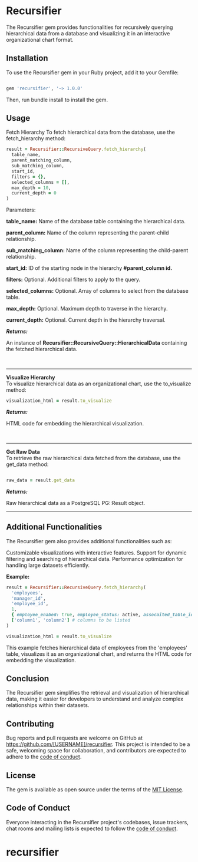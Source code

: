 # Recursifier

The Recursifier gem provides functionalities for recursively querying hierarchical data from a database and visualizing it in an interactive organizational chart format.

## Installation

To use the Recursifier gem in your Ruby project, add it to your Gemfile:
```ruby

gem 'recursifier', '~> 1.0.0'
```


Then, run bundle install to install the gem.


## Usage

Fetch Hierarchy
To fetch hierarchical data from the database, use the fetch_hierarchy method:
```ruby
result = Recursifier::RecursiveQuery.fetch_hierarchy(
  table_name,
  parent_matching_column,
  sub_matching_column,
  start_id,
  filters = {},
  selected_columns = [],
  max_depth = 10,
  current_depth = 0
)
```


Parameters:

**table_name:** Name of the database table containing the hierarchical data.

**parent_column:** Name of the column representing the parent-child relationship.

**sub_matching_column:** Name of the column representing the child-parent relationship.

**start_id:** ID of the starting node in the hierarchy **#parent_column id.**

**filters:** Optional. Additional filters to apply to the query.

**selected_columns:** Optional. Array of columns to select from the database table.

**max_depth:** Optional. Maximum depth to traverse in the hierarchy.

**current_depth:** Optional. Current depth in the hierarchy traversal.
<br>

_**Returns:**_

An instance of **Recursifier::RecursiveQuery::HierarchicalData** containing the fetched hierarchical data.

<br>
<hr>


**Visualize Hierarchy** <br>
To visualize hierarchical data as an organizational chart, use the to_visualize method:

```ruby
visualization_html = result.to_visualize
```


_**Returns:**_

HTML code for embedding the hierarchical visualization.

<br>

<hr>


**Get Raw Data** <br>
To retrieve the raw hierarchical data fetched from the database, use the get_data method:
```ruby

raw_data = result.get_data
```


_**Returns:**_

Raw hierarchical data as a PostgreSQL PG::Result object.
<br>

<hr>



## Additional Functionalities <br>
The Recursifier gem also provides additional functionalities such as:

Customizable visualizations with interactive features.
Support for dynamic filtering and searching of hierarchical data.
Performance optimization for handling large datasets efficiently.

**Example:**

```ruby
result = Recursifier::RecursiveQuery.fetch_hierarchy(
  'employees',
  'manager_id',
  'employee_id',
  1,
  { employee_enabed: true, employee_status: active, assocaited_table_id: 12} #hash to denote the fileters
  ['column1', 'column2'] # columns to be listed
)

visualization_html = result.to_visualize

```


This example fetches hierarchical data of employees from the 'employees' table, visualizes it as an organizational chart, and returns the HTML code for embedding the visualization.

## Conclusion
The Recursifier gem simplifies the retrieval and visualization of hierarchical data, making it easier for developers to understand and analyze complex relationships within their datasets.

## Contributing

Bug reports and pull requests are welcome on GitHub at https://github.com/[USERNAME]/recursifier. This project is intended to be a safe, welcoming space for collaboration, and contributors are expected to adhere to the [code of conduct](https://github.com/[USERNAME]/recursifier/blob/master/CODE_OF_CONDUCT.md).

## License

The gem is available as open source under the terms of the [MIT License](https://opensource.org/licenses/MIT).

## Code of Conduct

Everyone interacting in the Recursifier project's codebases, issue trackers, chat rooms and mailing lists is expected to follow the [code of conduct](https://github.com/[USERNAME]/recursifier/blob/master/CODE_OF_CONDUCT.md).
# recursifier
